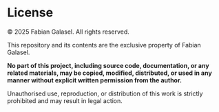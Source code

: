 # License

© 2025 Fabian Galasel. All rights reserved.

This repository and its contents are the exclusive property of Fabian Galasel.

**No part of this project, including source code, documentation, or any related materials, may be copied, modified, distributed, or used in any manner without explicit written permission from the author.**

Unauthorised use, reproduction, or distribution of this work is strictly prohibited and may result in legal action.

